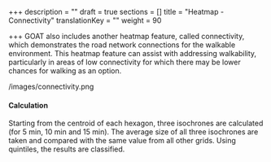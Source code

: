 +++
description = ""
draft = true
sections = []
title = "Heatmap - Connectivity"
translationKey = ""
weight = 90

+++
GOAT also includes another heatmap feature, called connectivity, which demonstrates the road network connections for the walkable environment. This heatmap feature can assist with addressing walkability, particularly in areas of low connectivity for which there may be lower chances for walking as an option.

/images/connectivity.png

#### Calculation

Starting from the centroid of each hexagon, three isochrones are calculated (for 5 min, 10 min and 15 min). The average size of all three isochrones are taken and compared with the same value from all other grids. Using quintiles, the results are classified.